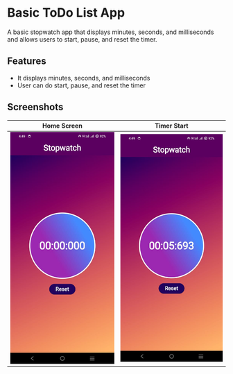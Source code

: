 # Basic ToDo List App

A basic stopwatch app that displays minutes, seconds, and milliseconds and allows users to start, pause, and reset the timer.

## Features

- It displays minutes, seconds, and milliseconds
- User can do start, pause, and reset the timer

## Screenshots
| Home Screen |Timer Start |
|:-----------:|:------------------:|
|![Screenshot 1](https://github.com/UjasBhatt10/PRODIGY_AD_03/blob/main/Screenshots/2.jpg)|![Screenshot 2](https://github.com/UjasBhatt10/PRODIGY_AD_03/blob/main/Screenshots/1.jpg)|


